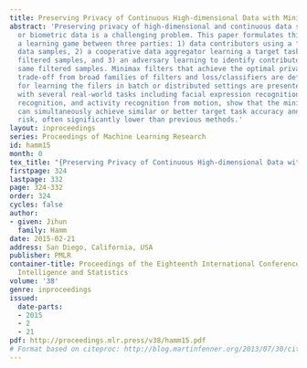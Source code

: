 ```yaml
---
title: Preserving Privacy of Continuous High-dimensional Data with Minimax Filters
abstract: 'Preserving privacy of high-dimensional and continuous data such as images
  or biometric data is a challenging problem. This paper formulates this problem as
  a learning game between three parties: 1) data contributors using a filter to sanitize
  data samples, 2) a cooperative data aggregator learning a target task using the
  filtered samples, and 3) an adversary learning to identify contributors using the
  same filtered samples. Minimax filters that achieve the optimal privacy-utility
  trade-off from broad families of filters and loss/classifiers are defined, and algorithms
  for learning the filers in batch or distributed settings are presented. Experiments
  with several real-world tasks including facial expression recognition, speech emotion
  recognition, and activity recognition from motion, show that the minimax filter
  can simultaneously achieve similar or better target task accuracy and lower privacy
  risk, often significantly lower than previous methods.'
layout: inproceedings
series: Proceedings of Machine Learning Research
id: hamm15
month: 0
tex_title: "{Preserving Privacy of Continuous High-dimensional Data with Minimax Filters}"
firstpage: 324
lastpage: 332
page: 324-332
order: 324
cycles: false
author:
- given: Jihun
  family: Hamm
date: 2015-02-21
address: San Diego, California, USA
publisher: PMLR
container-title: Proceedings of the Eighteenth International Conference on Artificial
  Intelligence and Statistics
volume: '38'
genre: inproceedings
issued:
  date-parts:
  - 2015
  - 2
  - 21
pdf: http://proceedings.mlr.press/v38/hamm15.pdf
# Format based on citeproc: http://blog.martinfenner.org/2013/07/30/citeproc-yaml-for-bibliographies/
---
```


